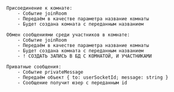     Присоединение к комнате:
        - Событие joinRoom
        - Передаём в качестве параметра название комнаты
        - Будет создана комната с переданным названием

    Обмен сообщениями среди участников в комнате:
        - Событие joinRoom
        - Передаём в качестве параметра название комнаты
        - Будет создана комната с переданным названием
        - ! СОЗДАТЬ ЗАПИСЬ В БД С КОМНАТОЙ, И УЧАСТНИКАМИ

    Приватные сообщения:
        - Событие privateMessage
        - Передаём объект { to: userSocketId; message: string }
        - Сообщение получит юзер с переданным id
